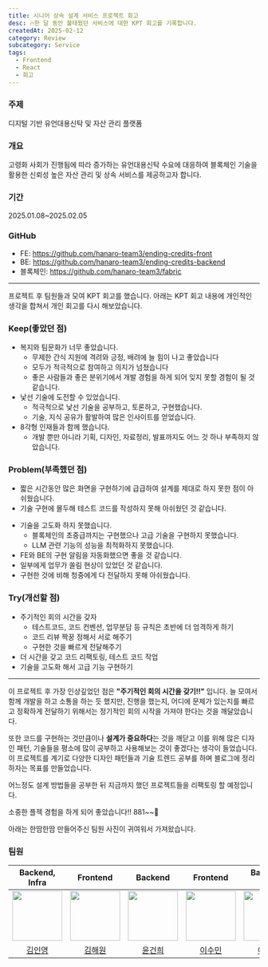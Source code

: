 ```yaml
---
title: 시니어 상속 설계 서비스 프로젝트 회고
desc: 🔥한 달 동안 불태웠던 서비스에 대한 KPT 회고를 기록합니다.
createdAt: 2025-02-12
category: Review
subcategory: Service
tags:
  - Frontend
  - React
  - 회고
---
```

### 주제
디지털 기반 유언대용신탁 및 자산 관리 플랫폼

### 개요
고령화 사회가 진행됨에 따라 증가하는 유언대용신탁 수요에 대응하여 블록체인 기술을 활용한 신뢰성 높은 자산 관리 및 상속 서비스를 제공하고자 합니다.

### 기간
2025.01.08~2025.02.05


### GitHub
* FE: https://github.com/hanaro-team3/ending-credits-front
* BE: https://github.com/hanaro-team3/ending-credits-backend
* 블록체인: https://github.com/hanaro-team3/fabric

---

프로젝트 후 팀원들과 모여 KPT 회고를 했습니다. 아래는 KPT 회고 내용에 개인적인 생각을 합쳐서 개인 회고를 다시 해보았습니다.
### Keep(좋았던 점)
* 복지와 팀문화가 너무 좋았습니다.
	- 무제한 간식 지원에 격려와 긍정, 배려에 늘 힘이 나고 좋았습니다
	- 모두가 적극적으로 참여하고 의지가 넘쳤습니다
	- 좋은 사람들과 좋은 분위기에서 개발 경험을 하게 되어 잊지 못할 경험이 될 것 같습니다.
* 낯선 기술에 도전할 수 있었습니다.
	- 적극적으로 낯선 기술을 공부하고, 토론하고, 구현했습니다.
	- 기술, 지식 공유가 활발하여 많은 인사이트를 얻었습니다.
* 8각형 인재들과 함께 했습니다.
	* 개발 뿐만 아니라 기획, 디자인, 자료정리, 발표까지도 어느 것 하나 부족하지 않았습니다.

### Problem(부족했던 점)
- 짧은 시간동안 많은 화면을 구현하기에 급급하여 설계를 제대로 하지 못한 점이 아쉬웠습니다.
- 기술 구현에 몰두해 테스트 코드를 작성하지 못해 아쉬웠던 것 같습니다.
* 기술을 고도화 하지 못했습니다.
	- 블록체인의 초중급까지는 구현했으나 고급 기술을 구현하지 못했습니다.
	- LLM 관련 기능의 성능을 최적화하지 못했습니다.
* FE와 BE의 구현 알림을 자동화했으면 좋을 것 같습니다.
* 일부에게 업무가 쏠림 현상이 있었던 것 같습니다.
* 구현한 것에 비해 청중에게 다 전달하지 못해 아쉬웠습니다.

### Try(개선할 점)
* 주기적인 회의 시간을 갖자
	- 테스트코드, 코드 컨벤션, 업무분담 등 규칙은 초반에 더 엄격하게 하기
	- 코드 리뷰 짝꿍 정해서 서로 해주기
	- 구현한 것을 빠르게 전달해주기
* 더 시간을 갖고 코드 리팩토링, 테스트 코드 작업
* 기술을 고도화 해서 고급 기능 구현하기


---

이 프로젝트 후 가장 인상깊었던 점은 **"주기적인 회의 시간을 갖기!!"** 입니다. 늘 모여서 함께 개발을 하고 소통을 하는 듯 했지만, 진행을 했는지, 어디에 문제가 있는지를 빠르고 정확하게 전달하기 위해서는 정기적인 회의 시작을 가져야 한다는 것을 깨달았습니다.

또한 코드를 구현하는 것만큼이나 **설계가 중요하다**는 것을 깨닫고 이를 위해 많은 디자인 패턴, 기술들을 평소에 많이 공부하고 사용해보는 것이 좋겠다는 생각이 들었습니다. 이 프로젝트를 계기로 다양한 디자인 패턴들과 기술 트렌드 공부를 하며 블로그에 정리하자는 목표를 만들었습니다.

어느정도 설계 방법들을 공부한 뒤 지금까지 했던 프로젝트들을 리팩토링 할 예정입니다.

소중한 플젝 경험을 하게 되어 좋았습니다!! 881~~💖



아래는 한땀한땀 만들어주신 팀원 사진이 귀여워서 가져왔습니다.
### 팀원
|Backend, Infra|Frontend|Backend|Frontend|Backend, Infra|Backend|Frontend|Backend|
|:---:|:---:|:---:|:---:|:---:|:---:|:---:|:---:|
| <img src="https://github.com/user-attachments/assets/e64f83d2-711e-4bee-8d97-b969cc3e891b" width="100" height="100"> | <img src="https://github.com/user-attachments/assets/41a7dacc-4060-4c0d-a4cd-319064f69599" width="100" height="100"> | <img src="https://github.com/user-attachments/assets/47ee14cd-1a62-4e43-aacb-c9eba0572626" width="100" height="100"> | <img src="https://github.com/user-attachments/assets/98427347-1a0e-43f6-a0d2-984b27e5d500" width="100" height="100"> | <img src="https://github.com/user-attachments/assets/9bed1740-960e-45eb-a19d-0d5c2ab7ef15" width="100" height="100"> | <img src="https://github.com/user-attachments/assets/a4c22a37-71ac-495c-94b3-b41bebb90d5e" width="100" height="100"> | <img src="https://github.com/user-attachments/assets/1869bcdb-6891-4367-a431-51c7bb325ab3" width="100" height="100"> | <img src="https://github.com/user-attachments/assets/7788456a-14cc-4414-8edf-3a4a2ee4047c" width="100" height="100"> |
|[김인영](https://github.com/kiminyoung0628) |[김해원](https://github.com/heon-kim) |[윤건희](https://github.com/gxxhxx0224) |[이수민](https://github.com/suminjeff) |[이인수](https://github.com/insoo00) |[임수진](https://github.com/suzinlim) |[최혁태](https://github.com/htchoi1006) |[홍소희](https://github.com/soh22h) |

